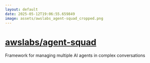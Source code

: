 ```yaml
---
layout: default
date: 2025-05-12T19:06:55.659849
image: assets/awslabs_agent-squad_cropped.png
---
```


# [awslabs/agent-squad](https://github.com/awslabs/agent-squad)

Framework for managing multiple AI agents in complex conversations
